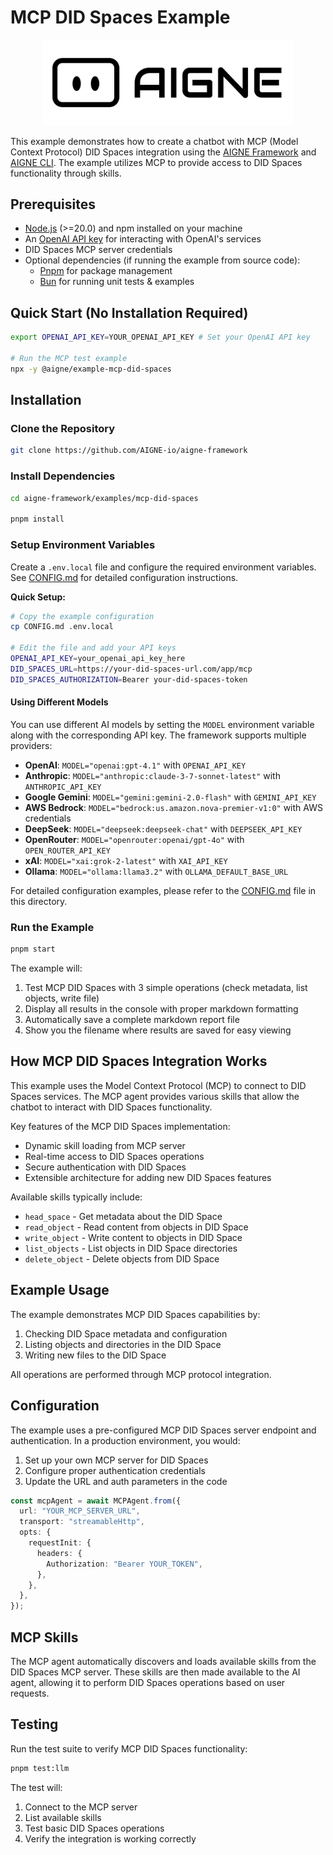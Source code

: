 # MCP DID Spaces Example

<p align="center">
  <picture>
    <source srcset="https://raw.githubusercontent.com/AIGNE-io/aigne-framework/main/logo-dark.svg" media="(prefers-color-scheme: dark)">
    <source srcset="https://raw.githubusercontent.com/AIGNE-io/aigne-framework/main/logo.svg" media="(prefers-color-scheme: light)">
    <img src="https://raw.githubusercontent.com/AIGNE-io/aigne-framework/main/logo.svg" alt="AIGNE Logo" width="400" />
  </picture>
</p>

This example demonstrates how to create a chatbot with MCP (Model Context Protocol) DID Spaces integration using the [AIGNE Framework](https://github.com/AIGNE-io/aigne-framework) and [AIGNE CLI](https://github.com/AIGNE-io/aigne-framework/blob/main/packages/cli/README.md). The example utilizes MCP to provide access to DID Spaces functionality through skills.

## Prerequisites

* [Node.js](https://nodejs.org) (>=20.0) and npm installed on your machine
* An [OpenAI API key](https://platform.openai.com/api-keys) for interacting with OpenAI's services
* DID Spaces MCP server credentials
* Optional dependencies (if running the example from source code):
  * [Pnpm](https://pnpm.io) for package management
  * [Bun](https://bun.sh) for running unit tests & examples

## Quick Start (No Installation Required)

```bash
export OPENAI_API_KEY=YOUR_OPENAI_API_KEY # Set your OpenAI API key

# Run the MCP test example
npx -y @aigne/example-mcp-did-spaces
```

## Installation

### Clone the Repository

```bash
git clone https://github.com/AIGNE-io/aigne-framework
```

### Install Dependencies

```bash
cd aigne-framework/examples/mcp-did-spaces

pnpm install
```

### Setup Environment Variables

Create a `.env.local` file and configure the required environment variables. See [CONFIG.md](CONFIG.md) for detailed configuration instructions.

**Quick Setup:**

```bash
# Copy the example configuration
cp CONFIG.md .env.local

# Edit the file and add your API keys
OPENAI_API_KEY=your_openai_api_key_here
DID_SPACES_URL=https://your-did-spaces-url.com/app/mcp
DID_SPACES_AUTHORIZATION=Bearer your-did-spaces-token
```

#### Using Different Models

You can use different AI models by setting the `MODEL` environment variable along with the corresponding API key. The framework supports multiple providers:

* **OpenAI**: `MODEL="openai:gpt-4.1"` with `OPENAI_API_KEY`
* **Anthropic**: `MODEL="anthropic:claude-3-7-sonnet-latest"` with `ANTHROPIC_API_KEY`
* **Google Gemini**: `MODEL="gemini:gemini-2.0-flash"` with `GEMINI_API_KEY`
* **AWS Bedrock**: `MODEL="bedrock:us.amazon.nova-premier-v1:0"` with AWS credentials
* **DeepSeek**: `MODEL="deepseek:deepseek-chat"` with `DEEPSEEK_API_KEY`
* **OpenRouter**: `MODEL="openrouter:openai/gpt-4o"` with `OPEN_ROUTER_API_KEY`
* **xAI**: `MODEL="xai:grok-2-latest"` with `XAI_API_KEY`
* **Ollama**: `MODEL="ollama:llama3.2"` with `OLLAMA_DEFAULT_BASE_URL`

For detailed configuration examples, please refer to the [CONFIG.md](CONFIG.md) file in this directory.

### Run the Example

```bash
pnpm start
```

The example will:

1. Test MCP DID Spaces with 3 simple operations (check metadata, list objects, write file)
2. Display all results in the console with proper markdown formatting
3. Automatically save a complete markdown report file
4. Show you the filename where results are saved for easy viewing

## How MCP DID Spaces Integration Works

This example uses the Model Context Protocol (MCP) to connect to DID Spaces services. The MCP agent provides various skills that allow the chatbot to interact with DID Spaces functionality.

Key features of the MCP DID Spaces implementation:

* Dynamic skill loading from MCP server
* Real-time access to DID Spaces operations
* Secure authentication with DID Spaces
* Extensible architecture for adding new DID Spaces features

Available skills typically include:

* `head_space` - Get metadata about the DID Space
* `read_object` - Read content from objects in DID Space
* `write_object` - Write content to objects in DID Space
* `list_objects` - List objects in DID Space directories
* `delete_object` - Delete objects from DID Space

## Example Usage

The example demonstrates MCP DID Spaces capabilities by:

1. Checking DID Space metadata and configuration
2. Listing objects and directories in the DID Space
3. Writing new files to the DID Space

All operations are performed through MCP protocol integration.

## Configuration

The example uses a pre-configured MCP DID Spaces server endpoint and authentication. In a production environment, you would:

1. Set up your own MCP server for DID Spaces
2. Configure proper authentication credentials
3. Update the URL and auth parameters in the code

```typescript
const mcpAgent = await MCPAgent.from({
  url: "YOUR_MCP_SERVER_URL",
  transport: "streamableHttp",
  opts: {
    requestInit: {
      headers: {
        Authorization: "Bearer YOUR_TOKEN",
      },
    },
  },
});
```

## MCP Skills

The MCP agent automatically discovers and loads available skills from the DID Spaces MCP server. These skills are then made available to the AI agent, allowing it to perform DID Spaces operations based on user requests.

## Testing

Run the test suite to verify MCP DID Spaces functionality:

```bash
pnpm test:llm
```

The test will:

1. Connect to the MCP server
2. List available skills
3. Test basic DID Spaces operations
4. Verify the integration is working correctly
